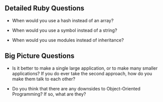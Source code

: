 ## Detailed Ruby Questions

* When would you use a hash instead of an array?

* When would you use a symbol instead of a string?

* When would you use modules instead of inheritance?

## Big Picture Questions

* Is it better to make a single large application, or to make many smaller applications?  If you do ever take the second approach, how do you make them talk to each other?

* Do you think that there are any downsides to Object-Oriented Programming?  If so, what are they?
